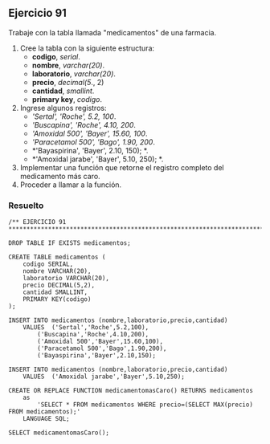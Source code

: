 ## Ejercicio 91

Trabaje con la tabla llamada "medicamentos" de una farmacia.

1. Cree la tabla con la siguiente estructura:
	* **codigo**, *serial*.
	* **nombre**, *varchar(20)*.
	* **laboratorio**, *varchar(20)*.
	* **precio**, *decimal(5*., 2)
	* **cantidad**, *smallint*.
	* **primary key**, *codigo*.
2. Ingrese algunos registros:
	* *'Sertal', 'Roche', 5.2, 100*.
	* *'Buscapina', 'Roche', 4.10, 200*.
	* *'Amoxidal 500', 'Bayer', 15.60, 100*.
	* *'Paracetamol 500', 'Bago', 1.90, 200*.
	* *'Bayaspirina', 'Bayer', 2.10, 150); *.
	* *'Amoxidal jarabe', 'Bayer', 5.10, 250); *.
3. Implementar una función que retorne el registro completo del medicamento más caro. 
4. Proceder a llamar a la función.

### Resuelto	
``` 			
/** EJERCICIO 91
******************************************************************************/

DROP TABLE IF EXISTS medicamentos;

CREATE TABLE medicamentos (
	codigo SERIAL,
	nombre VARCHAR(20),
	laboratorio VARCHAR(20),
	precio DECIMAL(5,2),
	cantidad SMALLINT,
	PRIMARY KEY(codigo)
);

INSERT INTO medicamentos (nombre,laboratorio,precio,cantidad)
	VALUES	('Sertal','Roche',5.2,100),
		('Buscapina','Roche',4.10,200),
		('Amoxidal 500','Bayer',15.60,100),
		('Paracetamol 500','Bago',1.90,200),
		('Bayaspirina','Bayer',2.10,150); 

INSERT INTO medicamentos (nombre,laboratorio,precio,cantidad)
	VALUES	('Amoxidal jarabe','Bayer',5.10,250); 

CREATE OR REPLACE FUNCTION medicamentomasCaro() RETURNS medicamentos
	as
		'SELECT * FROM medicamentos WHERE precio=(SELECT MAX(precio) FROM medicamentos);'
	LANGUAGE SQL;

SELECT medicamentomasCaro();



``` 			
